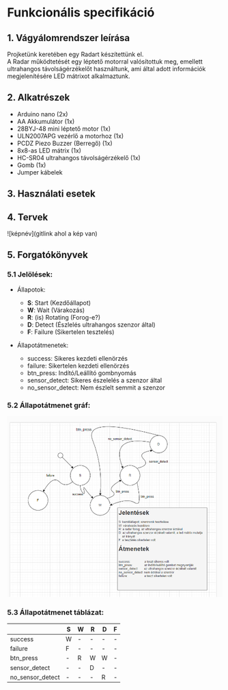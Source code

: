 # Funkcionális specifikáció
## 1. Vágyálomrendszer leírása

Projketünk keretében egy Radart készítettünk el.  
A Radar működtetését egy léptető motorral valósítottuk meg, emellett ultrahangos távolságérzékelőt használtunk, ami által adott információk megjelenítésére LED mátrixot alkalmaztunk.

## 2. Alkatrészek

- Arduino nano (2x)
- AA Akkumulátor (1x)
- 28BYJ-48 mini léptető motor  (1x)
- ULN2007APG vezérlő a motorhoz (1x)
- PCDZ Piezo Buzzer (Berregő) (1x)
- 8x8-as LED mátrix (1x)
- HC-SR04 ultrahangos távolságérzékelő (1x)
- Gomb (1x)
- Jumper kábelek

## 3. Használati esetek

## 4. Tervek

![képnév](gitlink ahol a kép van)

## 5. Forgatókönyvek

### 5.1 Jelölések:

- Állapotok:
  
  - **S**: Start (Kezdőállapot)
  - **W**: Wait (Várakozás)
  - **R**: (is) Rotating (Forog-e?)
  - **D**: Detect (Észlelés ultrahangos szenzor által)
  - **F**: Failure (Sikertelen tesztelés)

- Állapotátmenetek:
  
  - success: Sikeres kezdeti ellenörzés
  - failure: Sikertelen kezdeti ellenörzés
  - btn_press: Indító/Leállító gombnyomás
  - sensor_detect: Sikeres észelelés a szenzor által
  - no_sensor_detect: Nem észlelt semmit a szenzor

### 5.2 Állapotátmenet gráf:

![Állapotátmenet gráf](Képek/állapotátmenet_gráf.png)

### 5.3 Állapotátmenet táblázat:

|  | S | W | R | D | F |
| - | - | - | - | - | - |
| success | W | - | - | - | - |
| failure | F | - | - | - | - |
| btn_press | - | R | W | W | - |
| sensor_detect | - | - | D | - | - |
| no_sensor_detect | - | - | - | R | - |
